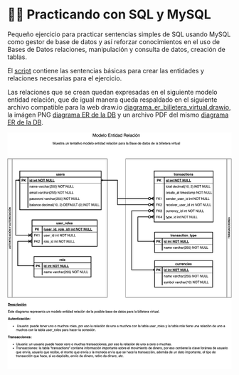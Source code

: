 # 👨‍💻 Practicando con SQL y MySQL

Pequeño ejercicio para practicar sentencias simples de SQL usando MySQL como gestor de base de datos y así reforzar
conocimientos en el uso de Bases de Datos relaciones, manipulación y consulta de datos, creación de tablas.

El [script](sources/script.sql) contiene las sentencias básicas para crear las entidades y relaciones necesarias para el ejercicio.

Las relaciones que se crean quedan expresadas en el siguiente modelo entidad relación, que de igual manera queda respaldado
en el siguiente archivo compatible para la web draw.io [diagrama_er_billetera_virtual.drawio](sources/diagrama_er_billetera_virtual.drawio),
la imágen PNG [diagrama ER de la DB](sources/diagrama_er_billetera_virtual.png) y un archivo PDF del mismo [diagrama ER de la DB](sources/diagrama_er_billetera_virtual.pdf).

![Modelo entidad relación](sources/diagrama_er_billetera_virtual.png)